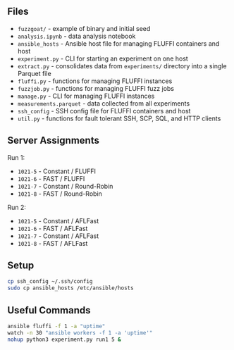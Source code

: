 ## Files

- `fuzzgoat/` - example of binary and initial seed
- `analysis.ipynb` - data analysis notebook
- `ansible_hosts` - Ansible host file for managing FLUFFI containers and host
- `experiment.py` - CLI for starting an experiment on one host
- `extract.py` - consolidates data from `experiments/` directory into a single Parquet file
- `fluffi.py` - functions for managing FLUFFI instances
- `fuzzjob.py` - functions for managing FLUFFI fuzz jobs
- `manage.py` - CLI for managing FLUFFI instances
- `measurements.parquet` - data collected from all experiments
- `ssh_config` - SSH config file for FLUFFI containers and host
- `util.py` - functions for fault tolerant SSH, SCP, SQL, and HTTP clients

## Server Assignments

Run 1:

- `1021-5` - Constant / FLUFFI
- `1021-6` - FAST / FLUFFI
- `1021-7` - Constant / Round-Robin
- `1021-8` - FAST / Round-Robin

Run 2:

- `1021-5` - Constant / AFLFast
- `1021-6` - FAST / AFLFast
- `1021-7` - Constant / AFLFast
- `1021-8` - FAST / AFLFast

## Setup

```bash
cp ssh_config ~/.ssh/config
sudo cp ansible_hosts /etc/ansible/hosts
```

## Useful Commands

```bash
ansible fluffi -f 1 -a "uptime"
watch -n 30 "ansible workers -f 1 -a 'uptime'"
nohup python3 experiment.py run1 5 &
```
